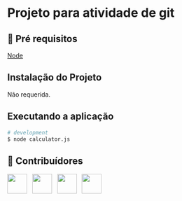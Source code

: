 # Projeto para atividade de git
 
## 🔐 Pré requisitos

<a href="https://nodejs.dev/">Node</a> &nbsp;

## Instalação do Projeto

Não requerida.

## Executando a aplicação

```bash
# development
$ node calculator.js
```

## 🤝 Contribuídores

<a href="https://github.com/gabrieldf92"><img src="https://github.com/gabrieldf92.png" width="45" height="45"></a> &nbsp;
<a href="https://github.com/marlonlupa"><img src="https://github.com/marlonlupa.png" width="45" height="45"></a> &nbsp;
<a href="https://github.com/blindalan"><img src="https://github.com/blindalan.png" width="45" height="45"></a> &nbsp;
<a href="https://github.com/emiliodeoliveira"><img src="https://github.com/emiliodeoliveira.png" width="45" height="45"></a> &nbsp;




